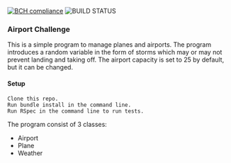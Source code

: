[![BCH compliance](https://bettercodehub.com/edge/badge/motri/airport_challenge?branch=master)](https://bettercodehub.com/)
![BUILD STATUS](https://travis-ci.org/motri/airport_challenge.svg?branch=master)
 ### Airport Challenge
This is a simple program to manage planes and airports.
The program introduces a random variable in the form
of storms which may or may not prevent landing and taking
off.
The airport capacity is set to 25 by default, but it
can be changed.

 #### Setup
 ```
 Clone this repo.
 Run bundle install in the command line.
 Run RSpec in the command line to run tests.
 ```

The program consist of 3 classes:

* Airport
* Plane
* Weather
